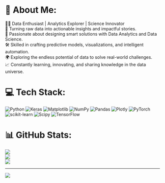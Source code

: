 # 💫 About Me:
👨‍💻 Data Enthusiast | Analytics Explorer | Science Innovator<br>🚀 Turning raw data into actionable insights and impactful stories.<br>🌟 Passionate about designing smart solutions with Data Analytics and Data Science.<br>🛠️ Skilled in crafting predictive models, visualizations, and intelligent automation.<br>🌍 Exploring the endless potential of data to solve real-world challenges.<br>📈 Constantly learning, innovating, and sharing knowledge in the data universe.


# 💻 Tech Stack:
![Python](https://img.shields.io/badge/python-3670A0?style=for-the-badge&logo=python&logoColor=ffdd54) ![Keras](https://img.shields.io/badge/Keras-%23D00000.svg?style=for-the-badge&logo=Keras&logoColor=white) ![Matplotlib](https://img.shields.io/badge/Matplotlib-%23ffffff.svg?style=for-the-badge&logo=Matplotlib&logoColor=black) ![NumPy](https://img.shields.io/badge/numpy-%23013243.svg?style=for-the-badge&logo=numpy&logoColor=white) ![Pandas](https://img.shields.io/badge/pandas-%23150458.svg?style=for-the-badge&logo=pandas&logoColor=white) ![Plotly](https://img.shields.io/badge/Plotly-%233F4F75.svg?style=for-the-badge&logo=plotly&logoColor=white) ![PyTorch](https://img.shields.io/badge/PyTorch-%23EE4C2C.svg?style=for-the-badge&logo=PyTorch&logoColor=white) ![scikit-learn](https://img.shields.io/badge/scikit--learn-%23F7931E.svg?style=for-the-badge&logo=scikit-learn&logoColor=white) ![Scipy](https://img.shields.io/badge/SciPy-%230C55A5.svg?style=for-the-badge&logo=scipy&logoColor=%white) ![TensorFlow](https://img.shields.io/badge/TensorFlow-%23FF6F00.svg?style=for-the-badge&logo=TensorFlow&logoColor=white)
# 📊 GitHub Stats:
![](https://github-readme-stats.vercel.app/api?username=keerthivasan7777&theme=ambient_gradient&hide_border=false&include_all_commits=false&count_private=false)<br/>
![](https://github-readme-streak-stats.herokuapp.com/?user=keerthivasan7777&theme=ambient_gradient&hide_border=false)<br/>
![](https://github-readme-stats.vercel.app/api/top-langs/?username=keerthivasan7777&theme=ambient_gradient&hide_border=false&include_all_commits=false&count_private=false&layout=compact)

---
[![](https://visitcount.itsvg.in/api?id=keerthivasan7777&icon=0&color=1)](https://visitcount.itsvg.in)

<!-- Proudly created with GPRM ( https://gprm.itsvg.in ) -->
